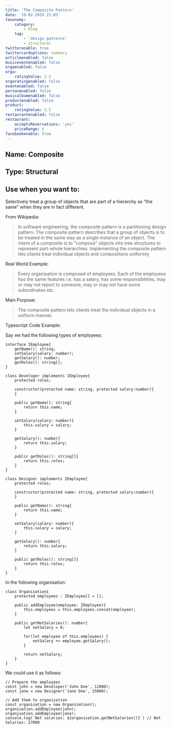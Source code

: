 ```yaml
---
title: 'The Composite Pattern'
date: '19-02-2019 21:03'
taxonomy:
    category:
        - blog
    tag:
        - 'design patterns'
        - structural
twitterenable: true
twittercardoptions: summary
articleenabled: false
musiceventenabled: false
orgaenabled: false
orga:
    ratingValue: 2.5
orgaratingenabled: false
eventenabled: false
personenabled: false
musicalbumenabled: false
productenabled: false
product:
    ratingValue: 2.5
restaurantenabled: false
restaurant:
    acceptsReservations: 'yes'
    priceRange: $
facebookenable: true
---
```


## Name: Composite

## Type: Structural

## Use when you want to:

Selectively treat a group of objects that are part of a hierarchy as "the same" when they are in fact different. 

From Wikipedia:

> In software engineering, the composite pattern is a partitioning design pattern. The composite pattern describes that a group of objects is to be treated in the same way as a single instance of an object. The intent of a composite is to "compose" objects into tree structures to represent part-whole hierarchies. Implementing the composite pattern lets clients treat individual objects and compositions uniformly

Real World Example:

> Every organisation is composed of employees. Each of the employees has the same features i.e. has a salary, has some responsibilities, may or may not report to someone, may or may not have some subordinates etc.

Main Purpose:

> The composite pattern lets clients treat the individual objects in a uniform manner.

Typescript Code Example:

Say we had the following types of employees:

```
interface IEmployee{
    getName(): string;
    setSalary(salary: number);
    getSalary(): number;
    getRoles(): string[];
}

class Developer implements IEmployee{
    protected roles;
    
    constructor(protected name: string, protected salary:number){
    }

    public getName(): string{
        return this.name;
    }

    setSalary(salary: number){
        this.salary = salary;
    }

    getSalary(): number{
        return this.salary;
    }

    public getRoles(): string[]{
        return this.roles;
    }
}

class Designer implements IEmployee{
    protected roles;
    
    constructor(protected name: string, protected salary:number){
    }

    public getName(): string{
        return this.name;
    }

    setSalary(salary: number){
        this.salary = salary;
    }

    getSalary(): number{
        return this.salary;
    }

    public getRoles(): string[]{
        return this.roles;
    }
}
```

In the following organisation:

```
class Organisation{
    protected employees : IEmployee[] = [];

    public addEmployee(employee: IEmployee){
        this.employees = this.employees.concat(employee);
    }

    public getNetSalaries(): number{
        let netSalary = 0;

        for(let employee of this.employees) {
            netSalary += employee.getSalary();
        }

        return netSalary;
    }
}
```

We could use it as follows:

```
// Prepare the employees
const john = new Developer('John Doe', 12000);
const jane = new Designer('Jane Doe', 15000);

// Add them to organization
const organisation = new Organisation();
organisation.addEmployee(john);
organisation.addEmployee(jane);
console.log(`Net salaries: ${organisation.getNetSalaries()}`) // Net Salaries: 27000
```


<script async src="//jsfiddle.net/harps116/1v2t7kw6/5/embed/js,result/"></script>